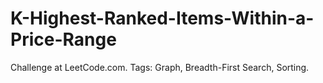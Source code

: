 # K-Highest-Ranked-Items-Within-a-Price-Range
Challenge at LeetCode.com. Tags: Graph, Breadth-First Search, Sorting.
